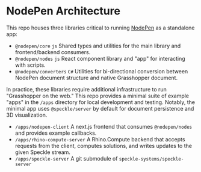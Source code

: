 # NodePen Architecture

This repo houses three libraries critical to running [NodePen](http://nodepen.io) as a standalone app:

- `@nodepen/core` `js` Shared types and utilities for the main library and frontend/backend consumers.
- `@nodepen/nodes` `js` React component library and "app" for interacting with scripts.
- `@nodepen/converters` `C#` Utilities for bi-directional conversion between NodePen document structure and native Grasshopper document.

In practice, these libraries require additional infrastructure to run "Grasshopper on the web." This repo provides a minimal suite of example "apps" in the `/apps` directory for local development and testing. Notably, the minimal app uses `@speckle/server` by default for document persistence and 3D visualization.

- `/apps/nodepen-client` A next.js frontend that consumes `@nodepen/nodes` and provides example callbacks.
- `/apps/rhino-compute-server` A Rhino.Compute backend that accepts requests from the client, computes solutions, and writes updates to the given Speckle stream.
- `/apps/speckle-server` A git submodule of `speckle-systems/speckle-server`